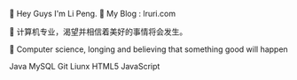 👋 Hey Guys I'm Li Peng.
👾 My Blog : lruri.com

🌱 计算机专业，渴望并相信着美好的事情将会发生。

🍟 Computer science, longing and believing that something good will happen

 Java MySQL Git Liunx HTML5 JavaScript
